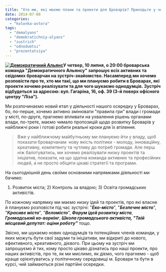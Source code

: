 ```yaml
---
title: "Хто ми, які маємо плани та проекти для Броварів? Приходьте у четвер і дізнайтесь!"
date: 2014-07-08
categories: 
  - "kolonka-avtora"
tags: 
  - "demalyans"
  - "demokratichniy-alyans"
  - "zustrich"
  - "odnodumtsi"
  - "prezentatsiya"
---
```


**[![Демократичний Альянс](https://mpz.brovary.org/wp-content/uploads/2012/08/405492_4351618870435_1892298199_n.jpg)](https://mpz.brovary.org/wp-content/uploads/2012/08/405492_4351618870435_1892298199_n.jpg)У четвер, 10 липня, о 20:00 броварська команда "Демократичного Альянсу" запрошує всіх активних та свідомих броварчан на зустріч-знайомство. Насамперед ми хочемо розповісти про те, хто ми такі, що ми плануємо робити в Броварах, які проекти хочемо реалізувати та для чого шукаємо однодумців. Зустріч відбудеться за адресою: вул. Гагаріна, 16, оф. 39 (3-й поверх офісного центру "Ліза").**

Ми розпочинаємо новий етап у діяльності нашого осередку у Броварах, бо, по-перше, хочемо активно змінювати "правила гри" влади і громади у місті, по-друге, прагнемо впливати на ухвалення рішень органами влади, по-третє, маємо чимало пропозицій щодо розвитку Броварів у найближчі роки і готові робити реальні кроки для їх втілення.

> Вже у найближчому майбутньому ми плануємо йти у владу, щоб показати броварчанам  нову якість політики - молоду, інноваційну, креативну, компетенту та чутливу до потреб громади. Але перш ніж балотуватись, ми хочемо реалізувати низку проектів та ініціатив, показати, на що здатна команда активних та професійних людей, а не просто обіцяти цікаві стратегії та програми.

На сьогоднішній день своїми основними напрямками діяльності ми бачимо:

1) Розвиток міста; 2) Контроль за владою; 3) Освіта громадських активістів.

По кожному напрямку ми маємо низку ідей та проектів, про які власне й плануємо розповісти під час зустрічі: "_**Еко-місто**_", "_**Безпечне місто**_", "_**Красиве місто**_", "_**Веломісто**_", _**Форум ідей розвитку міста**_, _**Громадський ко-воркінг**_, _**Школа громадського активіста, "Твій місцевий депутат: оціни роботу"**_ тощо.

Звісно, ми шукаємо нових однодумців та потенційних членів команди, у яких можуть бути свої задуми та ініціативи, ми відкриті до нового, ефективного, креативного, дієвого. При цьому на зустріч ми запрошуємо й тих, кому просто цікаво дізнатись про наші проекти, про наших активістів, про те, як ми мислимо, як діємо, чого прагнемо - щоб краще орієнтуватись у політичному середовищі м. Бровари та бути в курсі, чий займаються різні партійні осередки.
